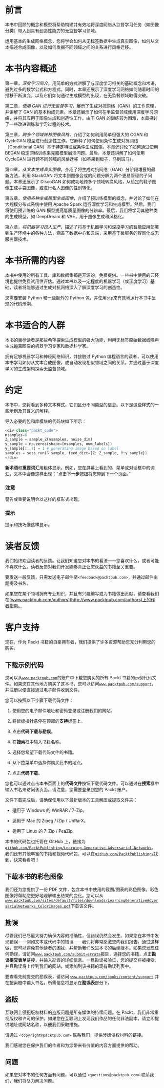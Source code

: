 # 前言

本书中回顾的概念和模型将帮助构建并有效地将深度网络从监督学习任务（如图像分类）带入到具有创造性能力的无监督学习领域。

运用基本的生成网络概念，您将学会如何从无标签数据中生成真实图像，如何从文本描述合成图像，以及如何发掘不同领域之间的关系进行风格迁移。

# 本书内容概述

第一章，*深度学习简介*，用简单的方式讲解了与深度学习相关的基础概念和术语，避免过多的数学公式和方程式。同时，本章还展示了深度学习网络如何随着时间的推移不断演变，以及它们如何通过生成模型的出现，在无监督领域取得突破。

第二章，*使用 GAN 进行无监督学习*，展示了生成对抗网络（GAN）的工作原理，并讲解了 GAN 的基本构成元素。本章还展示了如何在半监督领域使用深度学习网络，并将其应用于图像生成和创造性工作。由于 GAN 的训练较为困难，本章探讨了一些改进训练和学习过程的技术。

第三章，*跨多个领域转移图像风格*，介绍了如何利用简单但强大的 CGAN 和 CycleGAN 模型进行创造性工作。它解释了如何使用条件生成对抗网络（Conditional GAN）基于特定特征或条件生成图像。本章还讨论了如何通过使用 BEGAN 稳定网络训练来克服模型崩溃问题。最后，本章还讲解了如何使用 CycleGAN 进行跨不同领域的风格迁移（如苹果到橙子，马到斑马）。

第四章，*从文本生成真实图像*，介绍了将生成对抗网络（GAN）分阶段堆叠的最新方法，利用 StackGAN 将文本到图像合成的问题分解为两个更易管理的子问题。本章还展示了 DiscoGAN 如何成功地跨多个领域转换风格，从给定的鞋子图像生成手袋图像，或进行名人图像的性别转化。

第五章，*使用各种生成模型生成图像*，介绍了预训练模型的概念，并讨论了如何在大规模分布式系统中使用 Apache Spark 运行深度学习和生成模型。然后，我们将使用预训练的 GAN 模型提高低质量图像的分辨率。最后，我们将学习其他种类的生成模型，如 DeepDream 和 VAE，用于图像生成和风格化。

第六章，*将机器学习投入生产*，描述了将基于机器学习和深度学习的智能应用部署到生产环境中的各种方法，涵盖了数据中心和云端，采用基于微服务的容器化或无服务器技术。

# 本书所需的内容

本书中使用的所有工具、库和数据集都是开源的，免费提供。一些书中使用的云环境也提供免费试用供评估。通过本书以及一定程度的机器学习（或深度学习）基础，读者将能够通过生成对抗网络深入了解深度学习的创造性。

您需要安装 Python 和一些额外的 Python 包，并使用`pip`来有效地运行本书中呈现的代码示例。

# 本书适合的人群

本书的目标读者是那些希望探索生成模型的强大功能，利用无标签原始数据或噪声生成逼真图像的机器学习专家和数据科学家。

拥有足够机器学习和神经网络知识，并接触过 Python 编程语言的读者，可以使用本书学习如何从文本合成图像，或自动发现相似领域之间的关系，并通过基于深度学习的生成架构探索无监督领域。

# 约定

本书中，您将看到多种文本样式，它们区分不同类型的信息。以下是这些样式的一些示例及其含义的解释。

导入必要的包和库模块的代码块如下所示：

```py
<div class="packt_code">
nsamples=6
Z_sample = sample_Z(nsamples, noise_dim)
y_sample = np.zeros(shape=[nsamples, num_labels])
y_sample[:, 7] = 1 # generating image based on label
samples = sess.run(G_sample, feed_dict={Z: Z_sample, Y:y_sample})
</div>
```

**新术语**和**重要词汇**用粗体显示。例如，您在屏幕上看到的、菜单或对话框中的词汇，文本中会像这样出现：“点击**下一步**按钮将您带到下一个页面。”

### 注意

警告或重要说明会以这样的框形式出现。

### 提示

提示和技巧像这样显示。

# 读者反馈

我们始终欢迎读者的反馈。让我们知道您对本书的看法——您喜欢什么，或者可能不喜欢什么。读者反馈对我们开发能够真正让您获益的书籍至关重要。

要发送一般反馈，只需发送电子邮件至`<feedback@packtpub.com>`，并通过邮件主题提及书名。

如果您在某个领域拥有专业知识，并且有兴趣编写或为书籍做出贡献，请查看我们在[www.packtpub.com/authors](http://www.packtpub.com/authors)上的作者指南。

# 客户支持

现在，作为 Packt 书籍的自豪拥有者，我们提供了许多资源帮助您充分利用您的购买。

## 下载示例代码

您可以从[`www.packtpub.com`](http://www.packtpub.com)的账户中下载您购买的所有 Packt 书籍的示例代码文件。如果您在其他地方购买了这本书，您可以访问[`www.packtpub.com/support`](http://www.packtpub.com/support)，并注册以便直接通过电子邮件收到文件。

您可以按照以下步骤下载代码文件：

1.  使用您的电子邮件地址和密码登录或注册我们的网站。

1.  将鼠标指针悬停在顶部的**支持**标签上。

1.  点击**代码下载与勘误**。

1.  在**搜索**框中输入书籍名称。

1.  选择您希望下载代码文件的书籍。

1.  从下拉菜单中选择你购买此书的地点。

1.  点击**代码下载**。

您也可以通过点击本书页面上的**代码文件**按钮下载代码文件。可以通过在**搜索**框中输入书名来访问该页面。请注意，您需要登录到您的 Packt 账户。

文件下载完成后，请确保使用以下最新版本的工具解压或提取文件夹：

+   适用于 Windows 的 WinRAR / 7-Zip。

+   适用于 Mac 的 Zipeg / iZip / UnRarX。

+   适用于 Linux 的 7-Zip / PeaZip。

本书的代码包也托管在 GitHub 上，链接为[`github.com/PacktPublishing/Learning–Generative–Adversarial–Networks`](https://github.com/PacktPublishing/Learning–Generative–Adversarial–Networks)。我们还有其他丰富的书籍和视频代码包，可以在[`github.com/PacktPublishing/`](https://github.com/PacktPublishing/)找到，快来看看吧！

## 下载本书的彩色图像

我们还为您提供了一份 PDF 文件，包含本书中使用的截图/图表的彩色图像。彩色图像将帮助您更好地理解输出结果的变化。您可以从[`www.packtpub.com/sites/default/files/downloads/LearningGenerativeAdversarialNetworks_ColorImages.pdf`](https://www.packtpub.com/sites/default/files/downloads/LearningGenerativeAdversarialNetworks_ColorImages.pdf)下载该文件。

## 勘误

尽管我们已尽最大努力确保内容的准确性，但错误仍然会发生。如果您在本书中发现错误——例如文本或代码中的错误——我们将非常感激您向我们报告。通过这样做，您可以避免其他读者的困扰，并帮助我们改进本书的后续版本。如果您发现任何勘误，请访问[`www.packtpub.com/submit-errata`](http://www.packtpub.com/submit-errata)报告，选择您的书籍，点击**勘误提交表单**链接，并输入勘误的详细信息。一旦勘误被验证，您的提交将被接受，并且勘误将上传到我们的网站，或添加到该书籍的现有勘误列表中。

要查看先前提交的勘误表，请访问 [`www.packtpub.com/books/content/support`](https://www.packtpub.com/books/content/support) 并在搜索框中输入书名。所需信息将显示在**勘误表**部分下。

## 盗版

互联网上侵犯版权材料的盗版问题是所有媒体的持续问题。在 Packt，我们非常重视版权和许可的保护。如果您在互联网上发现我们作品的任何非法副本，请立即提供地址或网站名称，以便我们采取措施。

请通过 `<copyright@packtpub.com>` 联系我们，提供涉嫌侵权材料的链接。

我们感谢您在保护我们的作者和为您带来有价值的内容方面提供的帮助。

## 问题

如果您对本书的任何方面有问题，可以通过 `<questions@packtpub.com>` 联系我们，我们将尽力解决问题。
